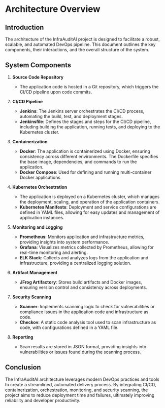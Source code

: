# Architecture Overview

## Introduction

The architecture of the InfraAuditAI project is designed to facilitate a robust, scalable, and automated DevOps pipeline. This document outlines the key components, their interactions, and the overall structure of the system.

## System Components

1. **Source Code Repository**
   - The application code is hosted in a Git repository, which triggers the CI/CD pipeline upon code commits.

2. **CI/CD Pipeline**
   - **Jenkins**: The Jenkins server orchestrates the CI/CD process, automating the build, test, and deployment stages.
   - **Jenkinsfile**: Defines the stages and steps for the CI/CD pipeline, including building the application, running tests, and deploying to the Kubernetes cluster.

3. **Containerization**
   - **Docker**: The application is containerized using Docker, ensuring consistency across different environments. The Dockerfile specifies the base image, dependencies, and commands to run the application.
   - **Docker Compose**: Used for defining and running multi-container Docker applications.

4. **Kubernetes Orchestration**
   - The application is deployed on a Kubernetes cluster, which manages the deployment, scaling, and operation of the application containers.
   - **Kubernetes Manifests**: Deployment and service configurations are defined in YAML files, allowing for easy updates and management of application instances.

5. **Monitoring and Logging**
   - **Prometheus**: Monitors application and infrastructure metrics, providing insights into system performance.
   - **Grafana**: Visualizes metrics collected by Prometheus, allowing for real-time monitoring and alerting.
   - **ELK Stack**: Collects and analyzes logs from the application and infrastructure, providing a centralized logging solution.

6. **Artifact Management**
   - **JFrog Artifactory**: Stores build artifacts and Docker images, ensuring version control and consistency across deployments.

7. **Security Scanning**
   - **Scanner**: Implements scanning logic to check for vulnerabilities or compliance issues in the application code and infrastructure as code.
   - **Checkov**: A static code analysis tool used to scan infrastructure as code, with configurations defined in a YAML file.

8. **Reporting**
   - Scan results are stored in JSON format, providing insights into vulnerabilities or issues found during the scanning process.

## Conclusion

The InfraAuditAI architecture leverages modern DevOps practices and tools to create a streamlined, automated delivery process. By integrating CI/CD, containerization, orchestration, monitoring, and security scanning, the project aims to reduce deployment time and failures, ultimately improving reliability and developer productivity.